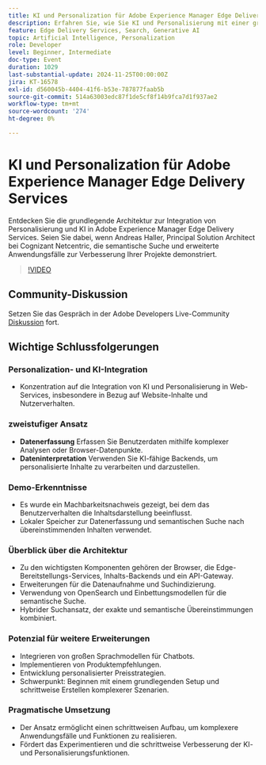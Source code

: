 ```yaml
---
title: KI und Personalization für Adobe Experience Manager Edge Delivery Services
description: Erfahren Sie, wie Sie KI und Personalisierung mit einer grundlegenden Architektur, semantischen Suche und erweiterten Anwendungsfällen in Adobe Experience Manager Edge Delivery Services integrieren können. Dies zeigte Andreas Haller, Principal Solution Architect bei Cognizant Netcentric.
feature: Edge Delivery Services, Search, Generative AI
topic: Artificial Intelligence, Personalization
role: Developer
level: Beginner, Intermediate
doc-type: Event
duration: 1029
last-substantial-update: 2024-11-25T00:00:00Z
jira: KT-16578
exl-id: d560045b-4404-41f6-b53e-787877faab5b
source-git-commit: 514a63003edc87f1de5cf8f14b9fca7d1f937ae2
workflow-type: tm+mt
source-wordcount: '274'
ht-degree: 0%

---
```


# KI und Personalization für Adobe Experience Manager Edge Delivery Services

Entdecken Sie die grundlegende Architektur zur Integration von Personalisierung und KI in Adobe Experience Manager Edge Delivery Services. Seien Sie dabei, wenn Andreas Haller, Principal Solution Architect bei Cognizant Netcentric, die semantische Suche und erweiterte Anwendungsfälle zur Verbesserung Ihrer Projekte demonstriert.

>[!VIDEO](https://video.tv.adobe.com/v/3440405/?learn=on&enablevpops)

## Community-Diskussion

Setzen Sie das Gespräch in der Adobe Developers Live-Community [Diskussion](https://adobe.ly/3Z0PtJF) fort.

## Wichtige Schlussfolgerungen

### Personalization- und KI-Integration

* Konzentration auf die Integration von KI und Personalisierung in Web-Services, insbesondere in Bezug auf Website-Inhalte und Nutzerverhalten.

### zweistufiger Ansatz

* **Datenerfassung** Erfassen Sie Benutzerdaten mithilfe komplexer Analysen oder Browser-Datenpunkte.
* **Dateninterpretation** Verwenden Sie KI-fähige Backends, um personalisierte Inhalte zu verarbeiten und darzustellen.

### Demo-Erkenntnisse

* Es wurde ein Machbarkeitsnachweis gezeigt, bei dem das Benutzerverhalten die Inhaltsdarstellung beeinflusst.
* Lokaler Speicher zur Datenerfassung und semantischen Suche nach übereinstimmenden Inhalten verwendet.

### Überblick über die Architektur

* Zu den wichtigsten Komponenten gehören der Browser, die Edge-Bereitstellungs-Services, Inhalts-Backends und ein API-Gateway.
* Erweiterungen für die Datenaufnahme und Suchindizierung.
* Verwendung von OpenSearch und Einbettungsmodellen für die semantische Suche.
* Hybrider Suchansatz, der exakte und semantische Übereinstimmungen kombiniert.

### Potenzial für weitere Erweiterungen

* Integrieren von großen Sprachmodellen für Chatbots.
* Implementieren von Produktempfehlungen.
* Entwicklung personalisierter Preisstrategien.
* Schwerpunkt: Beginnen mit einem grundlegenden Setup und schrittweise Erstellen komplexerer Szenarien.

### Pragmatische Umsetzung

* Der Ansatz ermöglicht einen schrittweisen Aufbau, um komplexere Anwendungsfälle und Funktionen zu realisieren.
* Fördert das Experimentieren und die schrittweise Verbesserung der KI- und Personalisierungsfunktionen.
